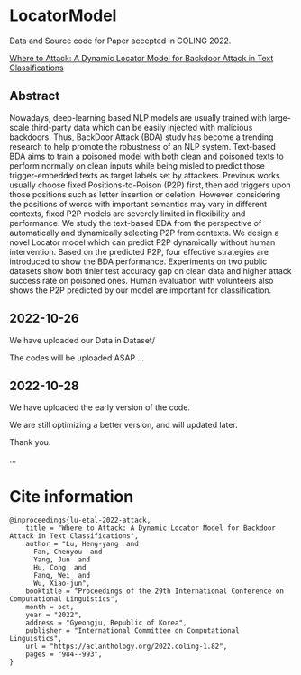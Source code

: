 # LocatorModel

Data and Source code for Paper accepted in COLING 2022.

[Where to Attack: A Dynamic Locator Model for Backdoor Attack in Text Classifications](https://aclanthology.org/2022.coling-1.82/)

## Abstract

Nowadays, deep-learning based NLP models are usually trained with large-scale third-party data which can be easily injected with malicious backdoors. Thus, BackDoor Attack (BDA) study has become a trending research to help promote the robustness of an NLP system. Text-based BDA aims to train a poisoned model with both clean and poisoned texts to perform normally on clean inputs while being misled to predict those trigger-embedded texts as target labels set by attackers. Previous works usually choose fixed Positions-to-Poison (P2P) first, then add triggers upon those positions such as letter insertion or deletion. However, considering the positions of words with important semantics may vary in different contexts, fixed P2P models are severely limited in flexibility and performance. We study the text-based BDA from the perspective of automatically and dynamically selecting P2P from contexts. We design a novel Locator model which can predict P2P dynamically without human intervention. Based on the predicted P2P, four effective strategies are introduced to show the BDA performance. Experiments on two public datasets show both tinier test accuracy gap on clean data and higher attack success rate on poisoned ones. Human evaluation with volunteers also shows the P2P predicted by our model are important for classification.

## 2022-10-26

We have uploaded our Data in Dataset/

The codes will be uploaded ASAP ...

## 2022-10-28

We have uploaded the early version of the code.

We are still optimizing a better version, and will updated later.

Thank you.

...

# Cite information
```
@inproceedings{lu-etal-2022-attack,
    title = "Where to Attack: A Dynamic Locator Model for Backdoor Attack in Text Classifications",
    author = "Lu, Heng-yang  and
      Fan, Chenyou  and
      Yang, Jun  and
      Hu, Cong  and
      Fang, Wei  and
      Wu, Xiao-jun",
    booktitle = "Proceedings of the 29th International Conference on Computational Linguistics",
    month = oct,
    year = "2022",
    address = "Gyeongju, Republic of Korea",
    publisher = "International Committee on Computational Linguistics",
    url = "https://aclanthology.org/2022.coling-1.82",
    pages = "984--993",
}
```

